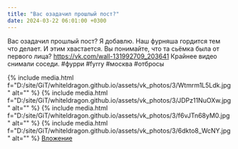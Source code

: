 ```yaml
---
title: "Вас озадачил прошлый пост?"
date: 2024-03-22 06:01:00 +0300
---
```


Вас озадачил прошлый пост?
Я добавлю.
Наш фурняша гордится тем что делает. И этим хвастается. Вы понимайте, что та сьёмка была от первого лица?
https://vk.com/wall-131992709_203641
Крайнее видео снимали соседи.
#фурри #fyrry #москва #отбросы


{% include media.html f="D:/site/GiT/whiteldragon.github.io/assets/vk_photos/3/Wtmrm1L5Ldk.jpg" alt="" %}
{% include media.html f="D:/site/GiT/whiteldragon.github.io/assets/vk_photos/3/JDPz11NuOXw.jpg" alt="" %}
{% include media.html f="D:/site/GiT/whiteldragon.github.io/assets/vk_photos/3/f6vJTn68yM0.jpg" alt="" %}
{% include media.html f="D:/site/GiT/whiteldragon.github.io/assets/vk_photos/3/6dkto8_WcNY.jpg" alt="" %}
[Вложение](https://vk.com/video41076938_456239743)
